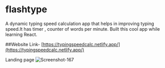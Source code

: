 # flashtype
A dynamic typing speed calculation app that helps in improving typing speed.It has timer , counter of words per minute. Built this cool app while learning React.


##Website Link-
[https://typingspeedcalc.netlify.app/](https://typingspeedcalc.netlify.app/)


Landing page
<img src="https://i.ibb.co/tCPBDJz/Screenshot-167.png" alt="Screenshot-167" border="0">
